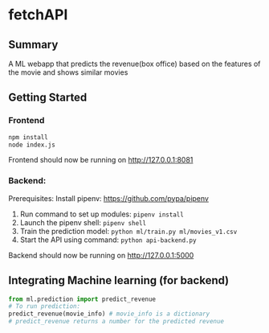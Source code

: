 # fetchAPI

## Summary
A ML webapp that predicts the revenue(box office) based on the features of the movie and shows similar movies

## Getting Started
### Frontend
```sh
npm install
node index.js
```
Frontend should now be running on <http://127.0.0.1:8081>

### Backend:
Prerequisites:
Install pipenv: https://github.com/pypa/pipenv

1. Run command to set up modules: `pipenv install`
2. Launch the pipenv shell: `pipenv shell`
2. Train the prediction model: `python ml/train.py ml/movies_v1.csv`
3. Start the API using command: `python api-backend.py`

Backend should now be running on <http://127.0.0.1:5000>

## Integrating Machine learning (for backend)
```python
from ml.prediction import predict_revenue
# To run prediction:
predict_revenue(movie_info) # movie_info is a dictionary
# predict_revenue returns a number for the predicted revenue
```
